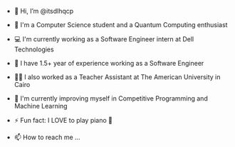 - 👋 Hi, I’m @itsdlhqcp
- 👋 I'm a Computer Science student and a Quantum Computing enthusiast
- 💻 I'm currently working as a Software Engineer intern at Dell Technologies
- 🔭 I have 1.5+ year of experience working as a Software Engineer
- 💁‍♂️ I also worked as a Teacher Assistant at The American University in Cairo
- 🌱 I'm currently improving myself in Competitive Programming and Machine Learning
- ⚡ Fun fact: I LOVE to play piano 🎹

- 📫 How to reach me ...

<!---
itsdlhqcp/itsdlhqcp is a ✨ special ✨ repository because its `README.md` (this file) appears on your GitHub profile.
You can click the Preview link to take a look at your changes.
--->
